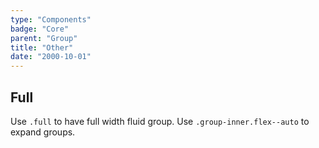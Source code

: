 ```yaml
---
type: "Components"
badge: "Core"
parent: "Group"
title: "Other"
date: "2000-10-01"
---
```


## Full

Use `.full` to have full width fluid group. Use `.group-inner.flex--auto` to expand groups.

<demo>
  <demovanilla src="vanilla/components/group/options-full-line">
  </demovanilla>
</demo>

<demo>
  <demovanilla src="vanilla/components/group/options-full-stack">
  </demovanilla>
</demo>

